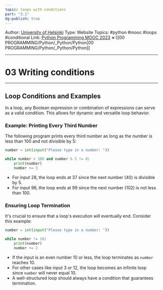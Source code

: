 ```yaml
---
topic: loops with conditions
part: "3.1"
dg-publish: true
---
```

Author: [University of Helsinki](https://programming-23.mooc.fi/)
Type: Website
Topics: #python #mooc #loops #conditional 
Link: [Python Programming MOOC 2023](https://programming-23.mooc.fi/)
∗:[[00 PROGRAMMING/Python/_Python/Python\|00 PROGRAMMING/Python/_Python/Python]] 

---
# 03 Writing conditions

--- 
## Loop Conditions and Examples

In a loop, any Boolean expression or combination of expressions can serve as a valid condition. This allows for dynamic and versatile loop behavior.

### Example: Printing Every Third Number

The following program prints every third number as long as the number is less than 100 and not divisible by 5:

```python
number = int(input("Please type in a number: "))

while number < 100 and number % 5 != 0:
    print(number)
    number += 3
```

- For input 28, the loop ends at 37 since the next number (40) is divisible by 5.
- For input 96, the loop ends at 99 since the next number (102) is not less than 100.

### Ensuring Loop Termination

It's crucial to ensure that a loop's execution will eventually end. Consider this example:

```python
number = int(input("Please type in a number: "))

while number != 10:
    print(number)
    number += 2
```

- If the input is an even number 10 or less, the loop terminates as `number` reaches 10.
- For other cases like input 3 or 12, the loop becomes an infinite loop since `number` will never equal 10.
- A well-structured loop should always have a condition that guarantees termination.